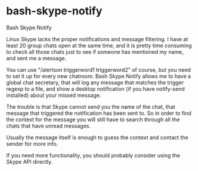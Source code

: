 bash-skype-notify
=================

Bash Skype Notify

Linux Skype lacks the proper notifications and message filtering. I have at least 20 group chats open at the same time, and it is pretty time consuming to check all those chats just to see if someone has mentioned my name, and sent me a message.

You can use "/alertson triggerword1 triggerword2" of course, but you need to set it up for every new chatroom.
Bash Skype Notify allows me to have a global chat secretary, that will log any message that matches the trigger regexp to a file, and show a desktop notification (if you have notify-send installed) about your missed message. 

The trouble is that Skype cannot send you the name of the chat, that message that triggered the notification has been sent to. So in order to find the context for the message you will still have to search through all the chats that have unread messages.

Usually the message itself is enough to guess the context and contact the sender for more info.

If you need more functionality, you should probably consider using the Skype API directly.